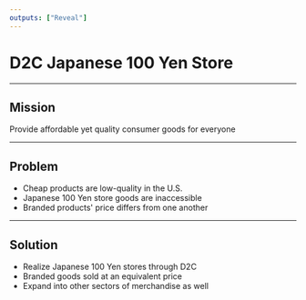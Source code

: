 ```yaml
---
outputs: ["Reveal"]
---
```


# D2C Japanese 100 Yen Store

---

## Mission

Provide affordable yet quality consumer goods for everyone

---

## Problem

- Cheap products are low-quality in the U.S.
- Japanese 100 Yen store goods are inaccessible
- Branded products' price differs from one another

---

## Solution

- Realize Japanese 100 Yen stores through D2C
- Branded goods sold at an equivalent price
- Expand into other sectors of merchandise as well
